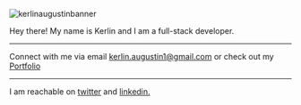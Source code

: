 ![kerlinaugustinbanner](https://user-images.githubusercontent.com/102834611/168454548-719a9e76-c91b-4d62-9271-d963d3a2d062.png)

Hey there! My name is Kerlin and I am a full-stack developer.
<hr>

Connect with me via email kerlin.augustin1@gmail.com or check out my <a href="kerlinaugustin.netlify.app">Portfolio</a>
<hr>

I am reachable on <a href="https://twitter.com/kerlinaugustin">twitter</a> and <a href="https://www.linkedin.com/in/kerlin-augustin/">linkedin.</a>




<!---
Kerlin-Augustin/Kerlin-Augustin is a ✨ special ✨ repository because its `README.md` (this file) appears on your GitHub profile.
You can click the Preview link to take a look at your changes.
--->
